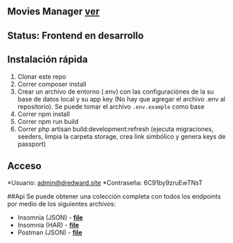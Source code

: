 
## Movies Manager **[ver](http://dev-movies.dredward.site)**

## Status: Frontend en desarrollo

## Instalación rápida

1. Clonar este repo
2. Correr composer install
3. Crear un archivo de entorno (.env) con las configuraciónes de la su base de datos local y su app key (No hay que agregar el archivo .env al repositorio). Se puede tomar el archivo `.env.example` como base
4. Correr npm install
5. Correr npm run build
6. Correr php artisan build:development:refresh (ejecuta migraciones, seeders, limpia la carpeta storage, crea link simbólico y genera keys de passport)



## Acceso

*Usuario: admin@dredward.site
*Contraseña: 6C91by9zruEwTNsT

##Api
Se puede obtener una colección completa con todos los endpoints por medio de los siguientes archivos:
* Insomnia (JSON) - **[file](https://github.com/DR-Edward/Movies/blob/master/Importation/Insomnia_2020-08-17.json)**
* Insomnia (HAR) - **[file](https://github.com/DR-Edward/Movies/blob/master/Importation/Insomnia_2020-08-17.har)**
* Postman (JSON) - **[file](https://github.com/DR-Edward/Movies/blob/master/Importation/Movies.postman_collection.json)**
